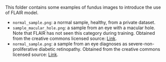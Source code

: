 This folder contains some examples of fundus images to introduce the use of FLAIR model.
* `normal_sample.png`: a normal sample, healthy, from a private dataset.
* `sample_macular_hole.png`: a sample from an eye with a macular hole. Note that FLAIR has not seen this category during training.
Obtained from the creative commons licensed source: [Link](https://upload.wikimedia.org/wikipedia/commons/f/f2/Aspect_d%27un_trou_maculaire_en_fond_d%27oeil.png).
* `normal_sample.png`: a sample from an eye diagnoses as severe-non-proliferative diabetic retinopathy. 
Obtained from the creative commons licensed source: [Link](https://www.google.com/url?sa=i&url=https%3A%2F%2Fwww.flickr.com%2Fphotos%2Fcommunityeyehealth%2F26134010075&psig=AOvVaw0vuzjdTDlOEIE7ahhc8Zyf&ust=1692296305292000&source=images&cd=vfe&opi=89978449&ved=0CBAQjRxqFwoTCPCM9ZLl4YADFQAAAAAdAAAAABAJ).